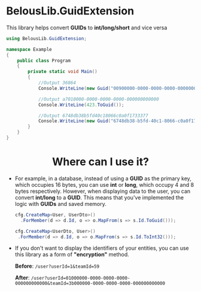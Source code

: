 # BelousLib.GuidExtension
This library helps convert **GUIDs** to **int/long/short** and vice versa

```csharp
using BelousLib.GuidExtension;

namespace Example
{
    public class Program
    {
        private static void Main()
        {
            //Output 36864
            Console.WriteLine(new Guid("00900000-0000-0000-0000-000000000000").ToInt32());

            //Output a7010000-0000-0000-0000-000000000000
            Console.WriteLine(423.ToGuid());

            //Output 6748db38b5fd40c18066c0a0f1733377
            Console.WriteLine(new Guid("6748db38-b5fd-40c1-8066-c0a0f1733377").ToStringWithoutDashes());
        }
    }
}
```
<h1 align="center">Where can I use it?</h1>

- For example, in a database, instead of using a **GUID** as the primary key, which occupies 16 bytes, you can use **int** or **long**, which occupy 4 and 8 bytes respectively. However, when displaying data to the user, you can convert **int/long** to a **GUID**. This means that you've implemented the logic with **GUIDs** and saved memory.
  
  ```csharp
  cfg.CreateMap<User, UserDto>()
    .ForMember(d => d.Id, o => o.MapFrom(s => s.Id.ToGuid()));
  ```
   ```csharp
  cfg.CreateMap<UserDto, User>()
    .ForMember(d => d.Id, o => o.MapFrom(s => s.Id.ToInt32()));
  ```
- If you don't want to display the identifiers of your entities, you can use this library as a form of **"encryption"** method.

  **Before**: `/user?userId=1&teamId=59`
  
  **After**: `/user?userId=01000000-0000-0000-0000-000000000000&teamId=3b000000-0000-0000-0000-000000000000`
